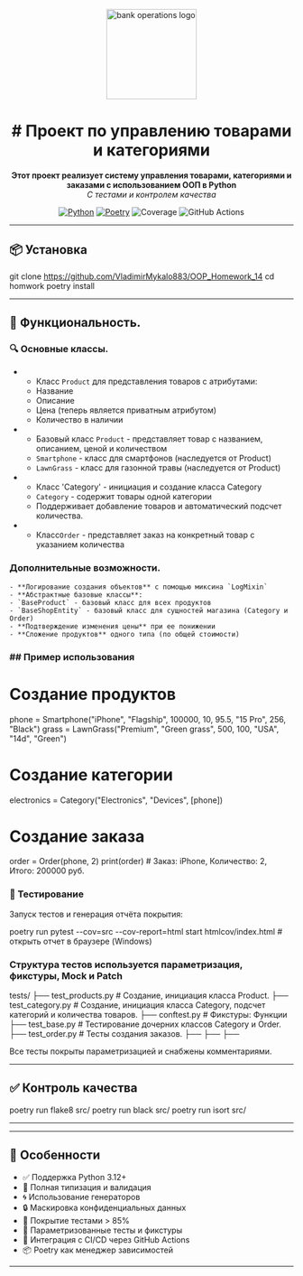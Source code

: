 <p align="center">
  <img src="https://img.icons8.com/clouds/500/bank-card-back-side.png" alt="bank operations logo" width="160"/>
</p>

<h1 align="center"># Проект по управлению товарами и категориями</h1>

<p align="center">
  <strong>Этот проект реализует систему управления товарами, категориями и заказами с использованием ООП в Python</strong><br>
  <em>С  тестами и контролем качества</em>
</p>

<p align="center">
  <a href="https://www.python.org/"><img src="https://img.shields.io/badge/Python-3.12+-blue.svg" alt="Python"></a>
  <a href="https://python-poetry.org/"><img src="https://img.shields.io/badge/Poetry-1.8+-orange.svg" alt="Poetry"></a>
  <img src="https://img.shields.io/badge/Coverage-85%25-brightgreen.svg" alt="Coverage">
  <img src="https://img.shields.io/github/actions/workflow/status/Enigmatik007/bank_operations/tests.yml?branch=main&label=CI" alt="GitHub Actions">
</p>

---

## 📦 Установка

git clone https://github.com/VladimirMykalo883/OOP_Homework_14
cd homwork
poetry install

---

## 🧰 Функциональность.

### 🔍 Основные классы.

- - Класс `Product` для представления товаров с атрибутами:
  - Название
  - Описание
  - Цена                 (теперь является приватным атрибутом)
  - Количество в наличии
- - Базовый класс `Product` - представляет товар с названием, описанием, ценой и количеством
   - `Smartphone` - класс для смартфонов (наследуется от Product)
   - `LawnGrass` - класс для газонной травы (наследуется от Product)

- -  Класс 'Сategory' - инициация и создание класса Category
   - `Category` - содержит товары одной категории
   - Поддерживает добавление товаров и автоматический подсчет количества.

- -  Класс`Order` - представляет заказ на конкретный товар с указанием количества

### Дополнительные возможности.
    - **Логирование создания объектов** с помощью миксина `LogMixin`
    - **Абстрактные базовые классы**:
    - `BaseProduct` - базовый класс для всех продуктов
    - `BaseShopEntity` - базовый класс для сущностей магазина (Category и Order)
    - **Подтверждение изменения цены** при ее понижении
    - **Сложение продуктов** одного типа (по общей стоимости)

### ## Пример использования


# Создание продуктов
phone = Smartphone("iPhone", "Flagship", 100000, 10, 95.5, "15 Pro", 256, "Black")
grass = LawnGrass("Premium", "Green grass", 500, 100, "USA", "14d", "Green")

# Создание категории
electronics = Category("Electronics", "Devices", [phone])

# Создание заказа
order = Order(phone, 2)
print(order)  # Заказ: iPhone, Количество: 2, Итого: 200000 руб.


### 🧪 Тестирование

Запуск тестов и генерация отчёта покрытия:

poetry run pytest --cov=src --cov-report=html
start htmlcov/index.html  # открыть отчет в браузере (Windows)

### Структура тестов используется параметризация, фикстуры, Mock и Patch

tests/
├── test_products.py    # Создание, инициация класса Product.
├── test_category.py    # Создание, инициация класса Category, подсчет категорий и количества товаров.
├── conftest.py         # Фикстуры: Функции
├── test_base.py        # Тестирование дочерних классов Category и Order.
├── test_order.py       # Тесты создания заказов.
├──
├──
├──


Все тесты покрыты параметризацией и снабжены комментариями.

---

## ✅ Контроль качества

poetry run flake8 src/
poetry run black src/
poetry run isort src/

---

---

## 📌 Особенности

- ✅ Поддержка Python 3.12+
- 🧠 Полная типизация и валидация
- 🌀 Использование генераторов
- 🔒 Маскировка конфиденциальных данных
- 💯 Покрытие тестами > 85%
- 🧪 Параметризованные тесты и фикстуры
- 🔁 Интеграция с CI/CD через GitHub Actions
- 📦 Poetry как менеджер зависимостей

---

